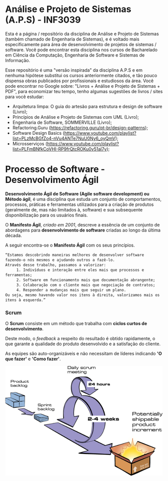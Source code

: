 # Análise e Projeto de Sistemas (A.P.S) - INF3039

Esta é a página / repositório da disciplina de Análise e Projeto de Sistemas (também chamado de Engenharia de Sistemas), e é voltado mais especificamente para área de desenvolvimento de projetos de sistemas / software. Você pode encontrar esta disciplina nos cursos de Bacharelado em Ciência da Computação, Engenharia de Software e Sistemas de Informação. 

Esse repositório é uma "versão inspirada" da disciplina A.P.S e em nenhuma hipótese substitui os cursos anteriormente citados, e tão pouco dispensa obras publicados por profissionais e estudiosos da área. Você pode encontrar no Google sobre: "Livros + Análise e Projeto de Sistemas + PDF", para economizar teu tempo, tenho algumas sugestões de livros / sites para você estudar:

- Arquitetura limpa: O guia do artesão para estrutura e design de software (Livro);
- Princípios de Análise e Projeto de Sistemas com UML (Livro);
- Engenharia de Software, SOMMERVILLE (Livro);
- Refactoring.Guru (https://refactoring.guru/pt-br/design-patterns);
- Software Design Basics (https://www.youtube.com/playlist?list=PLzMcBGfZo4-nVu4ANTe7NuU0Ny6_oyQmV);
- Microsserviços (https://www.youtube.com/playlist?list=PLFmBNfkCoVHI-RP9frQtcROKu0v51al7y);

# Processo de Software - Desenvolvimento Ágil

**Desenvolvimento Ágil de Software (Agile software development) ou Método ágil**, é uma disciplina que estuda um conjunto de comportamentos, processos, práticas e ferramentas utilizados para a criação de produtos (geralmente de, mas não limitados à, software) e sua subsequente disponibilização para os usuários finais.

O **Manifesto Ágil**, _criado em 2001_, descreve a essência de um conjunto de abordagens para **desenvolvimento de software** criadas ao longo da última década. 

A seguir encontra-se o **Manifesto Ágil** com os seus princípios.

    “Estamos descobrindo maneiras melhores de desenvolver software fazendo-o nós mesmos e ajudando outros a fazê-lo. 
    Através desse trabalho, passamos a valorizar:
         1. Indivíduos e interação entre eles mais que processos e ferramentas;
         2. Software em funcionamento mais que documentação abrangente;
         3. Colaboração com o cliente mais que negociação de contratos;
         4. Responder a mudanças mais que seguir um plano.
    Ou seja, mesmo havendo valor nos itens à direita, valorizamos mais os itens à esquerda.”

### Scrum

O **Scrum** consiste em um método que trabalha com **ciclos curtos de desenvolvimento**. 

Deste modo, o _feedback_ a respeito do resultado é obtido rapidamente, o que garante a qualidade do produto desenvolvido e a satisfação do cliente. 

As equipes são auto-organizáveis e não necessitam de líderes indicando **'O que fazer'** e **'Como fazer'**.

![Scrum, process cicle](/assets/images/scrum.gif)

